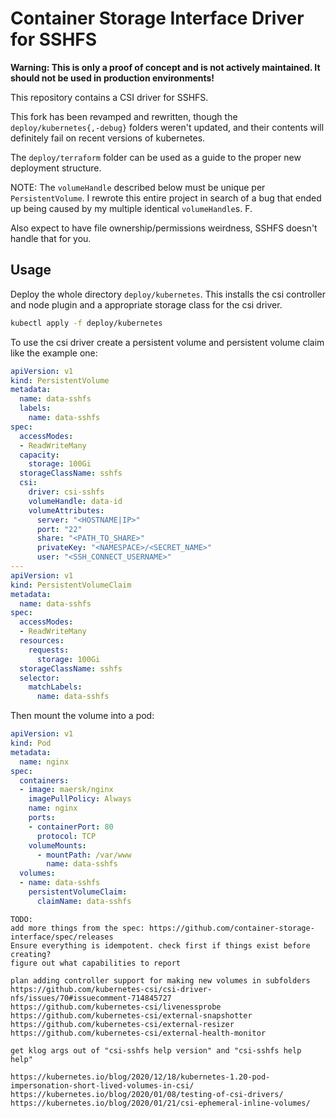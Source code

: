 # Container Storage Interface Driver for SSHFS

**Warning: This is only a proof of concept and is not actively maintained. It should not be used in production environments!**

This repository contains a CSI driver for SSHFS.

This fork has been revamped and rewritten, though the `deploy/kubernetes{,-debug}` folders weren't updated, and their contents will definitely fail on recent versions of kubernetes.

The `deploy/terraform` folder can be used as a guide to the proper new deployment structure.

NOTE: The `volumeHandle` described below must be unique per `PersistentVolume`. I rewrote this entire project in search of a bug that ended up being caused by my multiple identical `volumeHandle`s. F.

Also expect to have file ownership/permissions weirdness, SSHFS doesn't handle that for you.

## Usage

Deploy the whole directory `deploy/kubernetes`.
This installs the csi controller and node plugin and a appropriate storage class for the csi driver.
```bash
kubectl apply -f deploy/kubernetes
```

To use the csi driver create a persistent volume and persistent volume claim like the example one:
```yaml
apiVersion: v1
kind: PersistentVolume
metadata:
  name: data-sshfs
  labels:
    name: data-sshfs
spec:
  accessModes:
  - ReadWriteMany
  capacity:
    storage: 100Gi
  storageClassName: sshfs
  csi:
    driver: csi-sshfs
    volumeHandle: data-id
    volumeAttributes:
      server: "<HOSTNAME|IP>"
      port: "22"
      share: "<PATH_TO_SHARE>"
      privateKey: "<NAMESPACE>/<SECRET_NAME>"
      user: "<SSH_CONNECT_USERNAME>"
---
apiVersion: v1
kind: PersistentVolumeClaim
metadata:
  name: data-sshfs
spec:
  accessModes:
  - ReadWriteMany
  resources:
    requests:
      storage: 100Gi
  storageClassName: sshfs
  selector:
    matchLabels:
      name: data-sshfs
```

Then mount the volume into a pod:
```yaml
apiVersion: v1
kind: Pod
metadata:
  name: nginx 
spec:
  containers:
  - image: maersk/nginx
    imagePullPolicy: Always
    name: nginx
    ports:
    - containerPort: 80
      protocol: TCP
    volumeMounts:
      - mountPath: /var/www
        name: data-sshfs
  volumes:
  - name: data-sshfs
    persistentVolumeClaim:
      claimName: data-sshfs
```

```
TODO:
add more things from the spec: https://github.com/container-storage-interface/spec/releases
Ensure everything is idempotent. check first if things exist before creating?
figure out what capabilities to report

plan adding controller support for making new volumes in subfolders
https://github.com/kubernetes-csi/csi-driver-nfs/issues/70#issuecomment-714845727
https://github.com/kubernetes-csi/livenessprobe
https://github.com/kubernetes-csi/external-snapshotter
https://github.com/kubernetes-csi/external-resizer
https://github.com/kubernetes-csi/external-health-monitor

get klog args out of "csi-sshfs help version" and "csi-sshfs help help"

https://kubernetes.io/blog/2020/12/18/kubernetes-1.20-pod-impersonation-short-lived-volumes-in-csi/
https://kubernetes.io/blog/2020/01/08/testing-of-csi-drivers/
https://kubernetes.io/blog/2020/01/21/csi-ephemeral-inline-volumes/
```